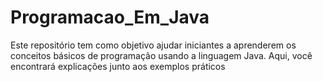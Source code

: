 # Programacao_Em_Java
 Este repositório tem como objetivo ajudar iniciantes a aprenderem os conceitos básicos de programação usando a linguagem Java. Aqui, você encontrará explicações junto aos exemplos práticos
